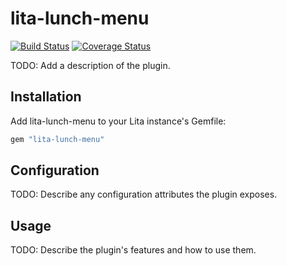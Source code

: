 # lita-lunch-menu

[![Build Status](https://travis-ci.org/ollitapa@gmail.com/lita-lunch-menu.png?branch=master)](https://travis-ci.org/ollitapa@gmail.com/lita-lunch-menu)
[![Coverage Status](https://coveralls.io/repos/ollitapa@gmail.com/lita-lunch-menu/badge.png)](https://coveralls.io/r/ollitapa@gmail.com/lita-lunch-menu)

TODO: Add a description of the plugin.

## Installation

Add lita-lunch-menu to your Lita instance's Gemfile:

``` ruby
gem "lita-lunch-menu"
```

## Configuration

TODO: Describe any configuration attributes the plugin exposes.

## Usage

TODO: Describe the plugin's features and how to use them.
